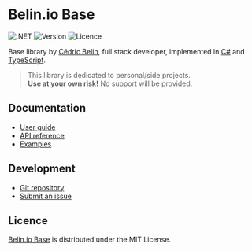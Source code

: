 # Belin.io Base
![.NET](https://badgen.net/badge/.net/%3E%3D9.0/green) ![Version](https://badgen.net/badge/project/v0.12.0/blue) ![Licence](https://badgen.net/badge/licence/MIT/blue)

Base library by [Cédric Belin](https://belin.io), full stack developer,
implemented in [C#](https://learn.microsoft.com/en-us/dotnet/csharp) and [TypeScript](https://www.typescriptlang.org).

> This library is dedicated to personal/side projects.  
> **Use at your own risk!** No support will be provided.

## Documentation
- [User guide](https://github.com/cedx/base/wiki)
- [API reference](https://cedx.github.io/base)
- [Examples](https://github.com/cedx/base/tree/main/example)

## Development
- [Git repository](https://github.com/cedx/base)
- [Submit an issue](https://github.com/cedx/base/issues)

## Licence
[Belin.io Base](https://github.com/cedx/base) is distributed under the MIT License.
